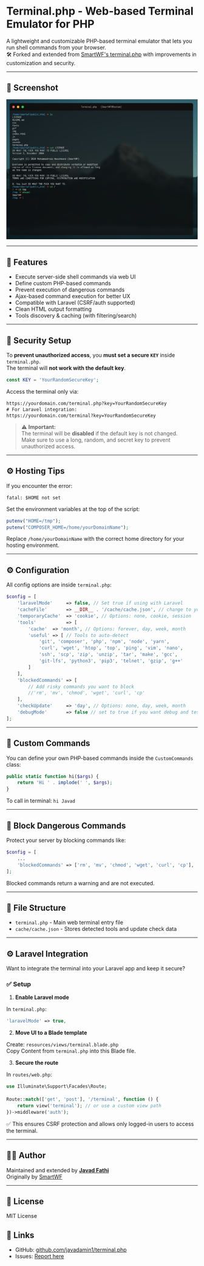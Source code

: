 # Terminal.php - Web-based Terminal Emulator for PHP

A lightweight and customizable PHP-based terminal emulator that lets you run shell commands from your browser.  
🛠 Forked and extended from [SmartWF's terminal.php](https://github.com/smartwf/terminal.php) with improvements in customization and security.

---

## 📸 Screenshot

![Terminal UI Screenshot](assets/screenshot.png)

---

## 🚀 Features

- Execute server-side shell commands via web UI
- Define custom PHP-based commands
- Prevent execution of dangerous commands
- Ajax-based command execution for better UX
- Compatible with Laravel (CSRF/auth supported)
- Clean HTML output formatting
- Tools discovery & caching (with filtering/search)

---

## 🔐 Security Setup

To **prevent unauthorized access**, you **must set a secure `KEY`** inside `terminal.php`.  
The terminal will **not work with the default key**.

```php
const KEY = 'YourRandomSecureKey';
```

Access the terminal only via:

```
https://yourdomain.com/terminal.php?key=YourRandomSecureKey
# For Laravel integration:
https://yourdomain.com/terminal?key=YourRandomSecureKey
```

> ⚠️ **Important:**  
> The terminal will be **disabled** if the default key is not changed.  
> Make sure to use a long, random, and secret key to prevent unauthorized access.

---

## ⚙️ Hosting Tips

If you encounter the error:

```
fatal: $HOME not set
```

Set the environment variables at the top of the script:

```php
putenv("HOME=/tmp");
putenv("COMPOSER_HOME=/home/yourDomainName");
```

Replace `/home/yourDomainName` with the correct home directory for your hosting environment.

---

## ⚙️ Configuration

All config options are inside `terminal.php`:

```php
$config = [
    'laravelMode'     => false, // Set true if using with Laravel
    'cacheFile'       => __DIR__ . '/cache/cache.json', // change to your cache path
    'temporaryCache'  => 'cookie', // Options: none, cookie, session
    'tools'           => [
        'cache'  => 'month', // Options: forever, day, week, month
        'useful' => [ // Tools to auto-detect
            'git', 'composer', 'php', 'npm', 'node', 'yarn',
            'curl', 'wget', 'htop', 'top', 'ping', 'vim', 'nano',
            'ssh', 'scp', 'zip', 'unzip', 'tar', 'make', 'gcc',
            'git-lfs', 'python3', 'pip3', 'telnet', 'gzip', 'g++'
        ]
    ],
    'blockedCommands' => [
        // Add risky commands you want to block
        //'rm', 'mv', 'chmod', 'wget', 'curl', 'cp'
    ],
    'checkUpdate'     => 'day', // Options: none, day, week, month
    'debugMode'       => false // set to true if you want debug and test
];
```

---

## 🧩 Custom Commands

You can define your own PHP-based commands inside the `CustomCommands` class:

```php
public static function hi($args) {
    return 'Hi ' . implode(' ', $args);
}
```

To call in terminal: `hi Javad`

---

## 🚫 Block Dangerous Commands

Protect your server by blocking commands like:

```php
$config = [
    ...
    'blockedCommands' => ['rm', 'mv', 'chmod', 'wget', 'curl', 'cp'],
];
```

Blocked commands return a warning and are not executed.

---

## 📂 File Structure

- `terminal.php` - Main web terminal entry file
- `cache/cache.json` - Stores detected tools and update check data

---

## ⚙️ Laravel Integration

Want to integrate the terminal into your Laravel app and keep it secure?

### ✅ Setup

1. **Enable Laravel mode**

In `terminal.php`:

```php
'laravelMode' => true,
```

2. **Move UI to a Blade template**

Create: `resources/views/terminal.blade.php`  
Copy Content from `terminal.php` into this Blade file.

3. **Secure the route**

In `routes/web.php`:

```php
use Illuminate\Support\Facades\Route;

Route::match(['get', 'post'], '/terminal', function () {
    return view('terminal'); // or use a custom view path
})->middleware('auth');
```

✅ This ensures CSRF protection and allows only logged-in users to access the terminal.

---

## 👨‍💻 Author

Maintained and extended by **[Javad Fathi](https://github.com/javadamin1)**  
Originally by [SmartWF](https://github.com/smartwf)

---

## 📝 License

MIT License
## 🔗 Links

- GitHub: [github.com/javadamin1/terminal.php](https://github.com/javadamin1/terminal.php)
- Issues: [Report here](https://github.com/javadamin1/terminal.php/issues)

